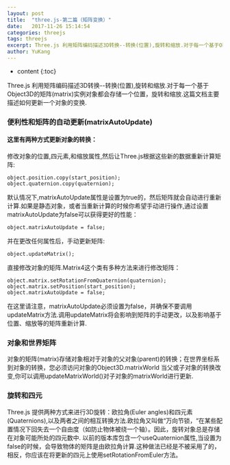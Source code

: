 ```yaml
---
layout: post
title:  "three.js-第二篇（矩阵变换）"
date:   2017-11-26 15:14:54
categories: threejs
tags: threejs
excerpt: Three.js 利用矩阵编码描述3D转换--转换(位置),旋转和缩放.对于每一个基于Object3D的矩阵(matrix)实例对象都会存储一个位置，旋转和缩放.这篇文档主要描述如何更新一个对象的变换.
author: YuKang
---
```


* content
{:toc}

Three.js 利用矩阵编码描述3D转换--转换(位置),旋转和缩放.对于每一个基于Object3D的矩阵(matrix)实例对象都会存储一个位置，旋转和缩放.这篇文档主要描述如何更新一个对象的变换.

### 便利性和矩阵的自动更新(matrixAutoUpdate)
#### 这里有两种方式更新对象的转换：

修改对象的位置,四元素,和缩放属性,然后让Three.js根据这些新的数据重新计算矩阵:
```
object.position.copy(start_position);
object.quaternion.copy(quaternion);
```
默认情况下,matrixAutoUpdate属性是设置为true的，然后矩阵就会自动进行重新计算.如果是静态对象，或者当重新计算的时候你希望手动进行操作,通过设置matrixAutoUpdate为false可以获得更好的性能：
```
object.matrixAutoUpdate = false;
```
并在更改任何属性后，手动更新矩阵:
```
object.updateMatrix();
```
直接修改对象的矩阵.Matrix4这个类有多种方法来进行修改矩阵：
```
object.matrix.setRotationFromQuaternion(quaternion);
object.matrix.setPosition(start_position);
object.matrixAutoUpdate = false;
```
在这里请注意，matrixAutoUpdate必须设置为false，并确保不要调用updateMatrix方法.调用updateMatrix将会影响到矩阵的手动更改，以及影响基于位置、缩放等的矩阵重新计算.
### 对象和世界矩阵
对象的矩阵(matrix)存储对象相对于对象的父对象(parent)的转换；在世界坐标系到对象的转换，您必须访问对象的Object3D.matrixWorld
当父或子对象的转换改变,你可以调用updateMatrixWorld()对子对象的matrixWorld进行更新.

### 旋转和四元
Three.js 提供两种方式来进行3D旋转：欧拉角(Euler angles)和四元素(Quaternions),以及两者之间的相互转换方法.欧拉角又叫做“万向节锁，“在某些配置情况下回失去一个自由度（如防止物体被绕一个轴）。因此，旋转对象总是存储在对象可能所处的四元数中.
以前的版本库包含一个useQuaternion属性,当设置为false的时候，会导致物体的矩阵是由欧拉角计算.这种做法已经是不被采用了的，相反，你应该在将更新的四元上使用setRotationFromEuler方法。
